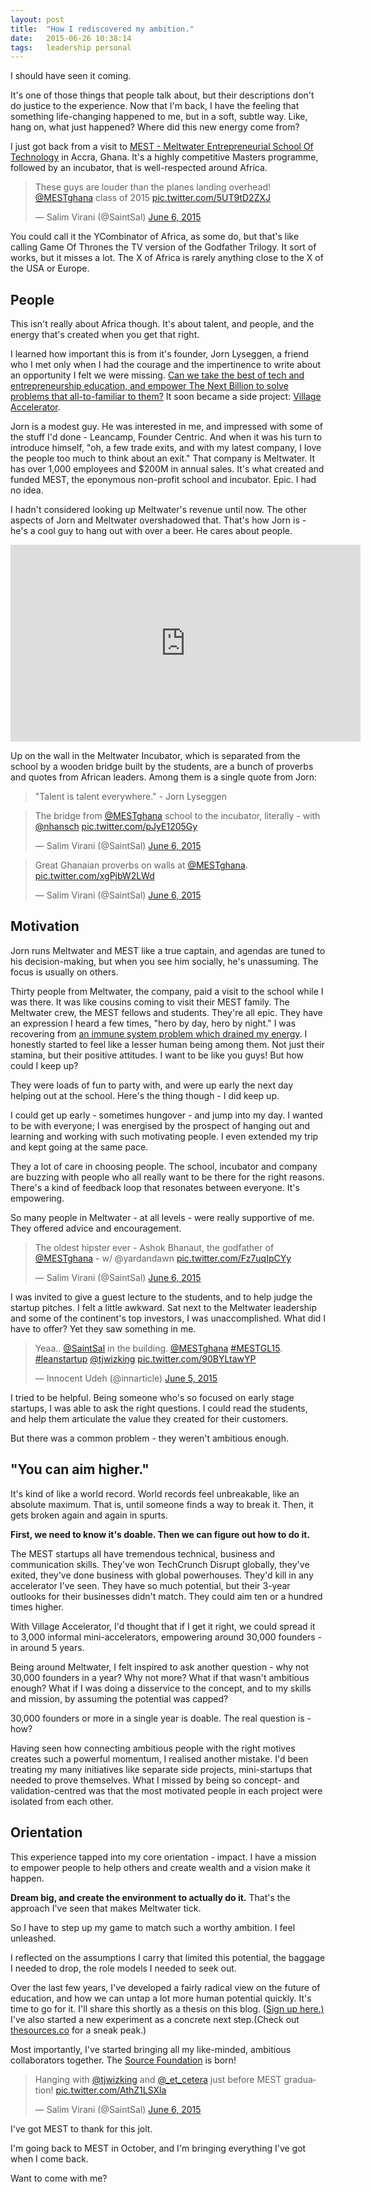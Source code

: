 ```yaml
---
layout: post
title:  "How I rediscovered my ambition."
date:   2015-06-26 10:38:14
tags:   leadership personal
---
```


I should have seen it coming.  

It's one of those things that people talk about, but their descriptions don't do justice to the experience.  Now that I'm back, I have the feeling that something life-changing happened to me, but in a soft, subtle way.  Like, hang on, what just happened?  Where did this new energy come from?

I just got back from a visit to [MEST - Meltwater Entrepreneurial School Of Technology](http://meltwater.org) in Accra, Ghana.  It's a highly competitive Masters programme, followed by an incubator, that is well-respected around Africa.

<blockquote class="twitter-tweet" lang="en"><p lang="en" dir="ltr">These guys are louder than the planes landing overhead! <a href="https://twitter.com/MESTghana">@MESTghana</a> class of 2015 <a href="http://t.co/5UT9tD2ZXJ">pic.twitter.com/5UT9tD2ZXJ</a></p>&mdash; Salim Virani (@SaintSal) <a href="https://twitter.com/SaintSal/status/607219213569257473">June 6, 2015</a></blockquote>
<script async src="//platform.twitter.com/widgets.js" charset="utf-8"></script>

You could call it the YCombinator of Africa, as some do, but that's like calling Game Of Thrones the TV version of the Godfather Trilogy.  It sort of works, but it misses a lot.  The X of Africa is rarely anything close to the X of the USA or Europe. 

## People

This isn't really about Africa though.  It's about talent, and people, and the energy that's created when you get that right.

I learned how important this is from it's founder, Jorn Lyseggen, a friend who I met only when I had the courage and the impertinence to write about an opportunity I felt we were missing.  [Can we take the best of tech and entrepreneurship education, and empower The Next Billion to solve problems that all-to-familiar to them?](https://medium.com/@SaintSal/a-startup-accelerator-for-the-worlds-poorest-ca9a1a6c9da0) It soon became a side project: [Village Accelerator](http://villageaccelerator.org).

Jorn is a modest guy.  He was interested in me, and impressed with some of the stuff I'd done - Leancamp, Founder Centric.  And when it was his turn to introduce himself, "oh, a few trade exits, and with my latest company, I love the people too much to think about an exit."  That company is Meltwater. It has over 1,000 employees and $200M in annual sales. It's what created and funded MEST, the eponymous non-profit school and incubator. Epic. I had no idea.

I hadn't considered looking up Meltwater's revenue until now. The other aspects of Jorn and Meltwater overshadowed that. That's how Jorn is - he's a cool guy to hang out with over a beer. He cares about people.

<iframe width="560" height="315" src="https://www.youtube.com/embed/ZOtTQyhvXGc?rel=0&amp;showinfo=0" frameborder="0" allowfullscreen></iframe>

Up on the wall in the Meltwater Incubator, which is separated from the school by a wooden bridge built by the students, are a bunch of proverbs and quotes from African leaders.  Among them is a single quote from Jorn: 

>"Talent is talent everywhere." - Jorn Lyseggen

<blockquote class="twitter-tweet" lang="en"><p lang="en" dir="ltr">The bridge from <a href="https://twitter.com/MESTghana">@MESTghana</a> school to the incubator, literally - with <a href="https://twitter.com/nhansch">@nhansch</a> <a href="http://t.co/pJyE1205Gy">pic.twitter.com/pJyE1205Gy</a></p>&mdash; Salim Virani (@SaintSal) <a href="https://twitter.com/SaintSal/status/607211386226262016">June 6, 2015</a></blockquote><script async src="//platform.twitter.com/widgets.js" charset="utf-8"></script>

<blockquote class="twitter-tweet" lang="en"><p lang="en" dir="ltr">Great Ghanaian proverbs on walls at <a href="https://twitter.com/MESTghana">@MESTghana</a>. <a href="http://t.co/xgPjbW2LWd">pic.twitter.com/xgPjbW2LWd</a></p>&mdash; Salim Virani (@SaintSal) <a href="https://twitter.com/SaintSal/status/607210444919603200">June 6, 2015</a></blockquote>
<script async src="//platform.twitter.com/widgets.js" charset="utf-8"></script>

## Motivation

Jorn runs Meltwater and MEST like a true captain, and agendas are tuned to his decision-making, but when you see him socially, he's unassuming.  The focus is usually on others.

Thirty people from Meltwater, the company, paid a visit to the school while I was there. It was like cousins coming to visit their MEST family.  The Meltwater crew, the MEST fellows and students. They're all epic. They have an expression I heard a few times, "hero by day, hero by night." I was recovering from [an immune system problem which drained my energy](http://saintsal.com/constraints/). I honestly started to feel like a lesser human being among them. Not just their stamina, but their positive attitudes. I want to be like you guys! But how could I keep up?

They were loads of fun to party with, and were up early the next day helping out at the school.  Here's the thing though - I did keep up.

I could get up early - sometimes hungover - and jump into my day.  I wanted to be with everyone; I was energised by the prospect of hanging out and learning and working with such motivating people. I even extended my trip and kept going at the same pace.

They a lot of care in choosing people.  The school, incubator and company are buzzing with people who all really want to be there for the right reasons.  There's a kind of feedback loop that resonates between everyone.  It's empowering.

So many people in Meltwater - at all levels - were really supportive of me. They offered advice and encouragement.



<blockquote class="twitter-tweet" lang="en"><p lang="en" dir="ltr">The oldest hipster ever -  Ashok Bhanaut, the godfather of <a href="https://twitter.com/MESTghana">@MESTghana</a> - w/ @yardandawn <a href="http://t.co/Fz7uqIpCYy">pic.twitter.com/Fz7uqIpCYy</a></p>&mdash; Salim Virani (@SaintSal) <a href="https://twitter.com/SaintSal/status/607231330754142209">June 6, 2015</a></blockquote>
<script async src="//platform.twitter.com/widgets.js" charset="utf-8"></script>


I was invited to give a guest lecture to the students, and to help judge the startup pitches. I felt a little awkward. Sat next to the Meltwater leadership and some of the continent's top investors, I was unaccomplished.  What did I have to offer?  Yet they saw something in me.


<blockquote class="twitter-tweet" lang="en"><p lang="en" dir="ltr">Yeaa.. <a href="https://twitter.com/SaintSal">@SaintSal</a> in the building. <a href="https://twitter.com/MESTghana">@MESTghana</a> <a href="https://twitter.com/hashtag/MESTGL15?src=hash">#MESTGL15</a>. <a href="https://twitter.com/hashtag/leanstartup?src=hash">#leanstartup</a>  <a href="https://twitter.com/tjwizking">@tjwizking</a> <a href="http://t.co/90BYLtawYP">pic.twitter.com/90BYLtawYP</a></p>&mdash; Innocent Udeh (@innarticle) <a href="https://twitter.com/innarticle/status/606786896405123072">June 5, 2015</a></blockquote>
<script async src="//platform.twitter.com/widgets.js" charset="utf-8"></script>

I tried to be helpful. Being someone who's so focused on early stage startups, I was able to ask the right questions.  I could read the students, and help them articulate the value they created for their customers.  

But there was a common problem - they weren't ambitious enough.

## "You can aim higher."

It's kind of like a world record.  World records feel unbreakable, like an absolute maximum.  That is, until someone finds a way to break it.  Then, it gets broken again and again in spurts. 

**First, we need to know it's doable. Then we can figure out how to do it.**

The MEST startups all have tremendous technical, business and communication skills.  They've won TechCrunch Disrupt globally, they've exited, they've done business with global powerhouses.  They'd kill in any accelerator I've seen. They have so much potential, but their 3-year outlooks for their businesses didn't match.  They could aim ten or a hundred times higher.

With Village Accelerator, I'd thought that if I get it right, we could spread it to 3,000 informal mini-accelerators, empowering around 30,000 founders - in around 5 years.  

Being around Meltwater, I felt inspired to ask another question - why not 30,000 founders in a year? Why not more? What if that wasn't ambitious enough?  What if I was doing a disservice to the concept, and to my skills and mission, by assuming the potential was capped?

30,000 founders or more in a single year is doable.  The real question is - how?

Having seen how connecting ambitious people with the right motives creates such a powerful momentum, I realised another mistake.  I'd been treating my many initiatives like separate side projects, mini-startups that needed to prove themselves.  What I missed by being so concept- and validation-centred was that the most motivated people in each project were isolated from each other.  

## Orientation

This experience tapped into my core orientation - impact. I have a mission to empower people to help others and create wealth and a vision make it happen. 

**Dream big, and create the environment to actually do it.**  That's the approach I've seen that makes Meltwater tick. 

So I have to step up my game to match such a worthy ambition. I feel unleashed.  

I reflected on the assumptions I carry that limited this potential, the baggage I needed to drop, the role models I needed to seek out.

Over the last few years, I've developed a fairly radical view on the future of education, and how we can untap a lot more human potential quickly. It's time to go for it. I'll share this shortly as a thesis on this blog.  ([Sign up here.)](http://saintsal.us4.list-manage1.com/subscribe?u=cd94a6d414d0d34e19cdcf5bd&id=d740a24578) I've also started a new experiment as a concrete next step.(Check out [thesources.co](http://thesources.co) for a sneak peak.) 

Most importantly, I've started bringing all my like-minded, ambitious collaborators together. The [Source Foundation](http://source.foundation) is born!

<blockquote class="twitter-tweet" lang="en"><p lang="en" dir="ltr">Hanging with <a href="https://twitter.com/tjwizking">@tjwizking</a> and <a href="https://twitter.com/_et_cetera">@_et_cetera</a> just before MEST graduation! <a href="http://t.co/AthZ1LSXla">pic.twitter.com/AthZ1LSXla</a></p>&mdash; Salim Virani (@SaintSal) <a href="https://twitter.com/SaintSal/status/607205791704227840">June 6, 2015</a></blockquote>
<script async src="//platform.twitter.com/widgets.js" charset="utf-8"></script>


I've got MEST to thank for this jolt.

I'm going back to MEST in October, and I'm bringing everything I've got when I come back.  

Want to come with me?
